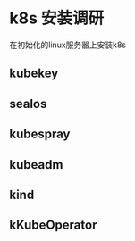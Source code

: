 # k8s 安装调研
在初始化的linux服务器上安装k8s

## kubekey

## sealos

## kubespray

## kubeadm

## kind

## kKubeOperator
